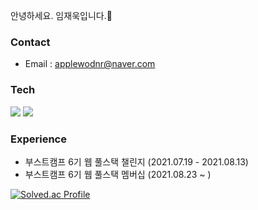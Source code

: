 안녕하세요. 임재욱입니다.👋

### Contact
- Email : applewodnr@naver.com

### Tech
<img src="https://img.shields.io/badge/Javascript-yellow?style=flat-square&logo=Javascript&logoColor=white"/></a>
<img src="https://img.shields.io/badge/Node.js-success?style=flat-square&logo=Node.js&logoColor=white"/></a>

### Experience
- 부스트캠프 6기 웹 풀스택 챌린지 (2021.07.19 - 2021.08.13)
- 부스트캠프 6기 웹 풀스택 멤버십 (2021.08.23 ~ )

[![Solved.ac Profile](http://mazassumnida.wtf/api/v2/generate_badge?boj=mugglim)](https://solved.ac/mugglim/)
